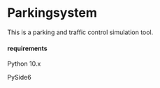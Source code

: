 # Parkingsystem

This is a parking and traffic control simulation tool.

#### requirements

Python 10.x

PySide6
